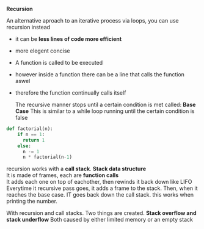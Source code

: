 <b>Recursion</b>

An alternative aproach to an iterative process via loops, you can use recursion instead
- it can be **less lines of code more efficient**
- more elegent concise

- A function is called to be executed
- however inside a function there can be a line that calls the function aswel
- therefore the function continually calls itself

  The recursive manner stops until a certain condition is met called: **Base Case**
This is similar to a while loop running until the certain condition is false

```py
def factorial(n):
    if n == 1:
      return 1
    else:
      n -= 1
      n * factorial(n-1)
  ```

recursion works with a **call stack**. **Stack data structure**<br> 
It is made of frames, each are **function calls**<br>
It adds each one on top of eachother, then rewinds it back down like LIFO<br>
Everytime it recursive pass goes, it adds a frame to the stack.
Then, when it reaches the base case. IT goes back down the call stack. this works when printing the number.<br>

With recursion and call stacks. Two things are created. **Stack overflow and stack underflow**
Both caused by either limited memory or an empty stack
